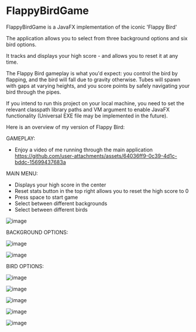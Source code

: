# FlappyBirdGame
FlappyBirdGame is a JavaFX implementation of the iconic 'Flappy Bird'

The application allows you to select from three background options and six bird options.

It tracks and displays your high score - and allows you to reset it at any time.

The Flappy Bird gameplay is what you'd expect: you control the bird by flapping, and the bird will fall due to gravity otherwise. Tubes will spawn with gaps at varying heights, and you score points by safely navigating your bird through the pipes.

If you intend to run this project on your local machine, you need to set the relevant classpath library paths and VM argument to enable JavaFX functionality (Universal EXE file may be implemented in the future).

Here is an overview of my version of Flappy Bird:

GAMEPLAY:
  - Enjoy a video of me running through the main application
https://github.com/user-attachments/assets/64036ff9-0c39-4d1c-bddc-15699437683a


MAIN MENU:
  - Displays your high score in the center
  - Reset stats button in the top right allows you to reset the high score to 0
  - Press space to start game
  - Select between different backgrounds
  - Select between different birds 

![image](https://github.com/user-attachments/assets/67c9d609-8239-4f40-b0d5-7ace1c4758c0)


BACKGROUND OPTIONS:

![image](https://github.com/user-attachments/assets/653b36c9-55ac-48ca-bc55-f62d4df86309)

![image](https://github.com/user-attachments/assets/ad710eeb-316b-4dc6-ab11-65607cfc09bb)

BIRD OPTIONS:

![image](https://github.com/user-attachments/assets/3747bd4d-a38a-4b0d-b6cc-4a10fe79f801)

![image](https://github.com/user-attachments/assets/c7811b7c-e090-4a19-8b5c-fd804e59aa35)

![image](https://github.com/user-attachments/assets/73ec5487-286c-4380-a912-b4bc3a5fe9f2)

![image](https://github.com/user-attachments/assets/faecd00f-4227-49b9-9c87-f429681d7e6b)

![image](https://github.com/user-attachments/assets/7e02e4df-a502-4975-b38f-bbe788694632)
